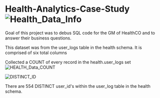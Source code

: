 # Health-Analytics-Case-Study![Health_Data_Info](https://user-images.githubusercontent.com/85455439/131537361-29674a1f-12b5-4eaf-a820-c228cded18a4.png)
Goal of this project was to debus SQL code for the GM of HealthCO and to answer their business questions. 

This dataset was from the user_logs table in the health schema. It is comprised of six total columns

Collected a COUNT of every record in the health.user_logs set ![HEALTH_Data_COUNT](https://user-images.githubusercontent.com/85455439/131539652-9894ae8d-2a8d-4850-8a6d-e4eeb27d3dae.png)


![DISTINCT_ID](https://user-images.githubusercontent.com/85455439/131554041-eed5d15c-84d0-4769-85a0-ff7fa6968734.png)

There are 554 DISTINCT user_id's within the user_log table in the health schema. 
